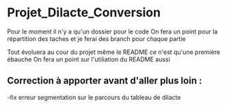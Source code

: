 # Projet_Dilacte_Conversion

Pour le moment il n'y a qu'un dossier pour le code 
On fera un point pour la répartition des taches et je ferai des branch pour chaque partie

Tout évoluera au cour du projet même le README ce n'est qu'une première ébauche
On fera un point sur l'utiliation du README aussi

## Correction à apporter avant d'aller plus loin : 
-fix erreur segmentation sur le parcours du tableau de dilacte
